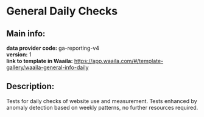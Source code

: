 # General Daily Checks  
## Main info:  
**data provider code:** ga-reporting-v4  
**version:** 1  
**link to template in Waaila:** https://app.waaila.com/#/template-gallery/waaila-general-info-daily  
## Description:  
Tests for daily checks of website use and measurement. Tests enhanced by anomaly detection based on weekly patterns, no further resources required.  
